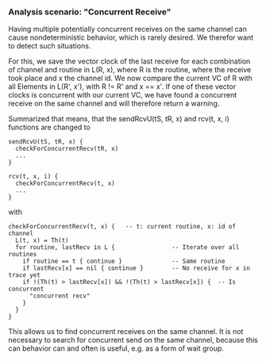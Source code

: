 ### Analysis scenario: "Concurrent Receive"

Having multiple potentially concurrent receives on the same channel can cause
nondeterministic behavior, which is rarely desired. We therefor want to detect
such situations.

For this, we save the vector clock of the last receive for each combination of
channel and routine in L(R, x), where R is the routine, where the receive
took place and x the channel id. We now compare the current VC of R with all
Elements in L(R', x'), with R != R' and x == x'. If one of these vector clocks
is concurrent with our current VC, we have found a concurrent receive on the
same channel and will therefore return a warning.

Summarized that means, that the sendRcvU(tS, tR, x) and rcv(t, x, i) functions
are changed to

~~~
sendRcvU(tS, tR, x) {
  checkForConcurrentRecv(tR, x)
  ...
}

rcv(t, x, i) {
  checkForConcurrentRecv(t, x)
  ...
}
~~~

with

~~~
checkForConcurrentRecv(t, x) {   -- t: current routine, x: id of channel
  L(t, x) = Th(t)
  for routine, lastRecv in L {                -- Iterate over all routines
    if routine == t { continue }              -- Same routine
    if lastRecv[x] == nil { continue }        -- No receive for x in trace yet
    if !(Th(t) > lastRecv[x]) && !(Th(t) > lastRecv[x]) {  -- Is concurrent
      "concurrent recv"
    }
  }
}
~~~

This allows us to find concurrent receives on the same channel. It is not necessary to
search for concurrent send on the same channel, because this can behavior
can and often is useful, e.g. as a form of wait group.
